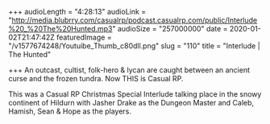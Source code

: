 +++
audioLength = "4:28:13"
audioLink = "http://media.blubrry.com/casualrp/podcast.casualrp.com/public/Interlude%20_%20The%20Hunted.mp3"
audioSize = "257000000"
date = 2020-01-02T21:47:42Z
featuredImage = "/v1577674248/Youtuibe_Thumb_c80dll.png"
slug = "110"
title = "Interlude | The Hunted"

+++
An outcast, cultist, folk-hero & lycan are caught between an ancient curse and the frozen tundra. Now THIS is Casual RP.

This was a Casual RP Christmas Special Interlude talking place in the snowy continent of Hildurn with Jasher Drake as the Dungeon Master and Caleb, Hamish, Sean & Hope as the players.